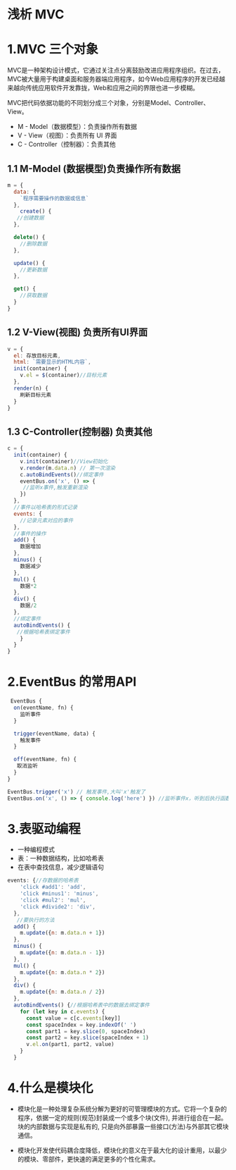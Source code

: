 # 浅析 MVC

# 1.MVC 三个对象

MVC是一种架构设计模式，它通过关注点分离鼓励改进应用程序组织。在过去，MVC被大量用于构建桌面和服务器端应用程序，如今Web应用程序的开发已经越来越向传统应用软件开发靠拢，Web和应用之间的界限也进一步模糊。

MVC把代码依据功能的不同划分成三个对象，分别是Model、Controller、View。

- M - Model（数据模型）：负责操作所有数据
- V - View（视图）：负责所有 UI 界面
- C - Controller（控制器）：负责其他

## 1.1 M-Model (数据模型)负责操作所有数据

```js
m = {
  data: { 
    `程序需要操作的数据或信息` 
  },
    create() {
   //创建数据
  },

  delete() {
    //删除数据
  },

  update() {
    //更新数据
  },

  get() {
    //获取数据
  }
}
```

## 1.2 V-View(视图) 负责所有UI界面

```js
v = {
  el: 存放目标元素,
  html: `需要显示的HTML内容`,
  init(container) {
    v.el = $(container)//目标元素
  },
  render(n) {
    刷新目标元素
  }
}
```

## 1.3 C-Controller(控制器) 负责其他

```js
c = {
  init(container) {
    v.init(container)//View初始化
    v.render(m.data.n) // 第一次渲染
    c.autoBindEvents()//绑定事件
    eventBus.on('x', () => {
     //监听x事件,触发重新渲染
    })
  },
  //事件以哈希表的形式记录
  events: {
    //记录元素对应的事件
  },
  //事件的操作
  add() {
    数据增加
  },
  minus() {
    数据减少
  },
  mul() {
    数据*2
  },
  div() {
    数据/2
  },
  //绑定事件
  autoBindEvents() {
   //根据哈希表绑定事件
    }
  }
}
```

# 2.EventBus 的常用API

```js
 EventBus {
  on(eventName, fn) {
    监听事件
  }

  trigger(eventName, data) {
    触发事件
  }

  off(eventName, fn) {
   取消监听
  }
}

EventBus.trigger('x') // 触发事件,大叫'x'触发了
EventBus.on('x', () => { console.log('here') }) //监听事件x，听到后执行函数
```

# 3.表驱动编程

- 一种编程模式
- 表：一种数据结构，比如哈希表
- 在表中查找信息，减少逻辑语句

```js
events: {//存数据的哈希表
    'click #add1': 'add',
    'click #minus1': 'minus',
    'click #mul2': 'mul',
    'click #divide2': 'div',
  },
   //要执行的方法
  add() {
    m.update({n: m.data.n + 1})
  },
  minus() {
    m.update({n: m.data.n - 1})
  },
  mul() {
    m.update({n: m.data.n * 2})
  },
  div() {
    m.update({n: m.data.n / 2})
  },
  autoBindEvents() {//根据哈希表中的数据去绑定事件
    for (let key in c.events) {
      const value = c[c.events[key]]
      const spaceIndex = key.indexOf(' ')
      const part1 = key.slice(0, spaceIndex)
      const part2 = key.slice(spaceIndex + 1)
      v.el.on(part1, part2, value)
    }
  }
```

# 4.什么是模块化

* 模块化是一种处理复杂系统分解为更好的可管理模块的方式。它将一个复杂的程序，依据一定的规则(规范)封装成一个或多个块(文件), 并进行组合在一起。块的内部数据与实现是私有的, 只是向外部暴露一些接口(方法)与外部其它模块通信。

* 模块化开发使代码耦合度降低，模块化的意义在于最大化的设计重用，以最少的模块、零部件，更快速的满足更多的个性化需求。

